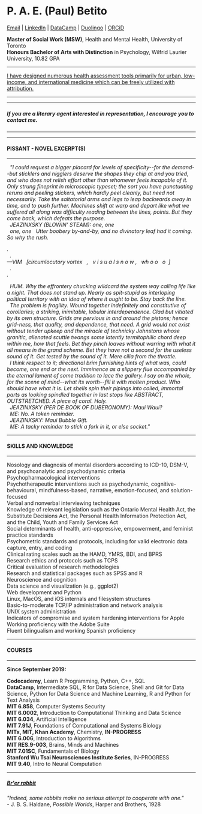 <link rel="stylesheet" href="style.css">

# P. A. E. (Paul) Betito 

[Email](mailto:paulandreb@tutanota.com) | [LinkedIn](https://www.linkedin.com/in/paulandreb/) | [DataCamp](https://www.datacamp.com/profile/paulandreb) | [Duolingo](https://www.duolingo.com/paulandre.b) | [ORCiD](https://orcid.org/0000-0003-0597-9177)<br>

<b>Master of Social Work (MSW)</b>, Health and Mental Health, University of Toronto<br>
<b>Honours Bachelor of Arts with Distinction</b> in Psychology, Wilfrid Laurier University, 10.82 GPA

***
[I have designed numerous health assessment tools primarily for urban, low-income, and international medicine which can be freely utilized with attribution.](https://quabbit.github.io/tools)<br>
***

***
##### If you are a literary agent interested in representation, I encourage you to contact me.
***

***
#### PISSANT - NOVEL EXCERPT(S)
***

<i>&nbsp; "I could request a bigger placard for levels of specificity--for the demand--but sticklers and nigglers deserve the shapes they chip at and you tried, and who does not relish effort other than whomever feels incapable of it. Only strung fineprint in microscopic typeset; the sort you have punctuating reruns and peeling stickers, which hardly peel cleanly, but need not necessarily. Take the saltatorial arms and legs to leap backwards away in time, and to push further. Machines shift at warp and depart like what we suffered all along was difficulty reading between the lines, points. But they come back, which defeats the purpose.<br>
&nbsp; JEAZINXSKY (BLOWIN’ STEAM): one, one <br>
&nbsp; one, one	&nbsp; Utter boobery by-and-by, and no divinatory leaf had it coming. So why the rush.<br></i>

<i>.<br>
&nbsp;	.<br>
—VIM  &nbsp;  [circumlocutory vortex &nbsp;	, &nbsp;  v i s u a l  s n o w   ,  &nbsp;   wh o o  &nbsp;  o	&nbsp;]<br>
&nbsp;	.<br>
.</i><br>

<i>&nbsp; HUM. Why the effrontery chucking wildcard the system way calling life like a night. That does not stand up. Nearly as spit-stupid as interloping political territory with an idea of where it ought to be. Stay back the line.<br>
&nbsp; The problem is fragility. Wound together indefinitely and constitutive of corollaries; a striking, inimitable, lobular interdependence. Clad but vitiated by its own structure. Grids are pervious in and around the pistons; hence grid-ness, that quality, and dependence, that need. A grid would not exist without tender upkeep and the miracle of technicky Johnstons whose granitic, alienated scuttle twangs some latently termitophilic chord deep within me, how that feels. Bet they pinch loaves without warring with what it all means in the grand scheme. Bet they have not a second for the useless sound of it. Get tested by the sound of it. Mere cilia from the throttle.<br> 
&nbsp; I think respect to it; directional brim furnishing hints of what was, could become, one end or the next. Imminence as a slippery flue accompanied by the eternal lament of some tradition to lace the gallery. I say on the whole, for the scene of mind--what its worth--fill it with molten product. Who should have what it is. Let shells spin their pipings into coiled, immortal parts as looking spindled together in last stops like ABSTRACT, OUTSTRETCHED. A piece of coral. Holy.<br>
&nbsp; JEAZINXSKY (PER DE BOOK OF DUBERONOMY): Maui Waui?<br>
&nbsp; ME: No. A token reminder.<br>
&nbsp; JEAZINXSKY: Maui Bubble Gift.<br>
&nbsp; ME: A tacky reminder to stick a fork in it, or else socket."<br></i>

***
#### SKILLS AND KNOWLEDGE
***

Nosology and diagnosis of mental disorders according to ICD-10, DSM-V, and psychoanalytic and psychodynamic criteria<br>
Psychopharmacological interventions<br>
Psychotherapeutic interventions such as psychodynamic, cognitive-behavioural, mindfulness-based, narrative, emotion-focused, and solution-focused<br>
Verbal and nonverbal interviewing techniques<br>
Knowledge of relevant legislation such as the Ontario Mental Health Act, the Substitute Decisions Act, the Personal Health Information Protection Act, and the Child, Youth and Family Services Act<br>
Social determinants of health, anti-oppressive, empowerment, and feminist practice standards<br>
Psychometric standards and protocols, including for valid electronic data capture, entry, and coding<br>
Clinical rating scales such as the HAMD, YMRS, BDI, and BPRS<br>
Research ethics and protocols such as TCPS<br>
Critical evaluation of research methodologies<br>
Research and statistical packages such as SPSS and R<br>
Neuroscience and cognition<br>
Data science and visualization (e.g., ggplot2)<br>
Web development and Python<br>
Linux, MacOS, and iOS internals and filesystem structures<br>
Basic-to-moderate TCP/IP administration and network analysis<br>
UNIX system administration<br>
Indicators of compromise and system hardening interventions for Apple<br>
Working proficiency with the Adobe Suite<br>
Fluent bilingualism and working Spanish proficiency<br>

***
#### COURSES
***

<b>Since September 2019:</b><br>

<b>Codecademy</b>, Learn R Programming, Python, C++, SQL<br>
<b>DataCamp</b>, Intermediate SQL, R for Data Science, Shell and Git for Data Science, Python for Data Science and Machine Learning, R and Python for Text Analysis<br>
<b>MIT 6.858</b>, Computer Systems Security<br>
<b>MIT 6.0002</b>, Introduction to Computational Thinking and Data Science<br>
<b>MIT 6.034</b>, Artificial Intelligence<br>
<b>MIT 7.91J</b>, Foundations of Computational and Systems Biology<br>
<b>MITx, MIT, Khan Academy</b>, Chemistry, <b>IN-PROGRESS</b><br>
<b>MIT 6.006</b>, Introduction to Algorithms<br>
<b>MIT RES.9-003</b>, Brains, Minds and Machines<br>
<b>MIT 7.01SC</b>, Fundamentals of Biology<br>
<b>Stanford Wu Tsai Neurosciences Institute Series</b>, IN-PROGRESS<br>
<b>MIT 9.40</b>, Intro to Neural Computation<br>

***
##### *[Br'er rabbit](https://www.britannica.com/topic/Brer-Rabbit)*

<i>"Indeed, some rabbits make no serious attempt to cooperate with one."</i><br>- J. B. S. Haldane, <i>Possible Worlds</i>, Harper and Brothers, 1928<br>

